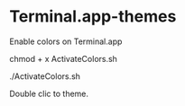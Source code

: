 # Terminal.app-themes
Enable colors on Terminal.app


chmod + x ActivateColors.sh


./ActivateColors.sh


Double clic to theme.
